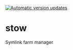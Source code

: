 [![Automatic version updates](https://github.com/ZOSOpenTools/stowport/actions/workflows/bump.yml/badge.svg)](https://github.com/ZOSOpenTools/stowport/actions/workflows/bump.yml)

# stow

Symlink farm manager
